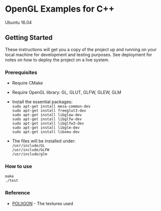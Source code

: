 # OpenGL Examples for C++

Ubuntu 16.04

## Getting Started

These instructions will get you a copy of the project up and running on your local machine for development and testing purposes. See deployment for notes on how to deploy the project on a live system.

### Prerequisites

* Require CMake

* Require OpenGL library: 
GL, GLUT, GLFW, GLEW, GLM  

* Install the essential packages:  
```sudo apt-get install mesa-common-dev```  
```sudo apt-get install freeglut3-dev```    
```sudo apt-get install libglew-dev```  
```sudo apt-get install libglfw-dev```  
```sudo apt-get install libglfw3-dev```  
```sudo apt-get install libglm-dev```   
```sudo apt-get install libxmu-dev```


* The files will be installed under:   
```/usr/include/GL```   
```/usr/include/GLFW```   
```/usr/include/glm```  

### How to use

```make```  
```./test```  


### Reference

* [POLIIGON](https://www.poliigon.com/) - The textures used  
